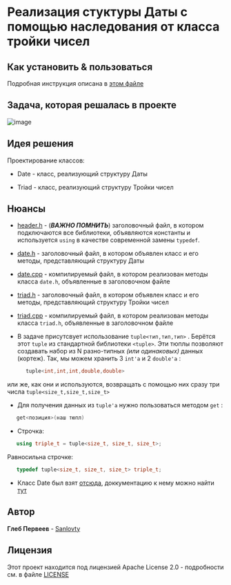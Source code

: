 # Реализация стуктуры Даты с помощью наследования от класса тройки чисел

## Как установить & пользоваться
  Подробная инструкция описана в [этом файле](INSTALLATION.md)
  
## Задача, которая решалась в проекте
  ![image](https://user-images.githubusercontent.com/68380831/147282957-824ce6d8-2b3c-4dc8-bbf3-f9e70f32b343.png)
  
## Идея решения
   Проектирование классов:
   
   - Date - класс, реализующий структуру Даты
    
   - Triad - класс, реализующий структуру Тройки чисел
  
## Нюансы
   - [header.h](date-triad/header.h) - (***ВАЖНО ПОМНИТЬ***) заголовочный файл, в котором
    подключаются все библиотеки, объявляются константы и используется `using` в качестве современной замены `typedef`.
    
   - [date.h](date-triad/date.h) - заголовочный файл, в котором объявлен класс и его методы, представляющий структуру Даты
    
   - [date.cpp](date-triad/date.cpp) - компилируемый файл, в котором реализован методы класса `date.h`, объявленные в заголовочном файле
    
   - [triad.h](date-triad/triad.h) - заголовочный файл, в котором объявлен класс и его методы, представляющий структуру Тройки чисел
    
   - [triad.cpp](date-triad/triad.cpp) - компилируемый файл, в котором реализован методы класса `triad.h`, объявленные в заголовочном файле
    
   - В задаче присутсвует использование `tuple<тип,тип,тип>` . Берётся этот `tuple` из стандартной библиотеки `<tuple>`. Эти тюплы позволяют
  создавать набор из N разно-типных _(или одинаковых)_ данных (кортеж). Так, мы можем хранить 3 `int'a` и 2 `double'a` :
```c++ 
      tuple<int,int,int,double,double>
``` 

 или же, как они и используются, возвращать с помощью них сразу три числа `tuple<size_t,size_t,size_t>` 

 - Для получения данных из `tuple'a` нужно пользоваться методом `get` :
```c++
   get<позиция>(наш тюпл)
```
- Строчка:
```c++
   using triple_t = tuple<size_t, size_t, size_t>;
```
  Равносильна строчке: 
```c++
   typedef tuple<size_t, size_t, size_t> triple_t;
```

 - Класс Date был взят [отсюда](https://github.com/Sanlovty/lab-date), доккументацию к нему можно найти [тут](https://github.com/Sanlovty/lab-date/tree/comments)

## Автор
  **Глеб Первеев** - [Sanlovty](https://github.com/Sanlovty)

## Лицензия

Этот проект находится под лицензией Apache License 2.0 - подробности см. в файле [LICENSE](LICENSE)
